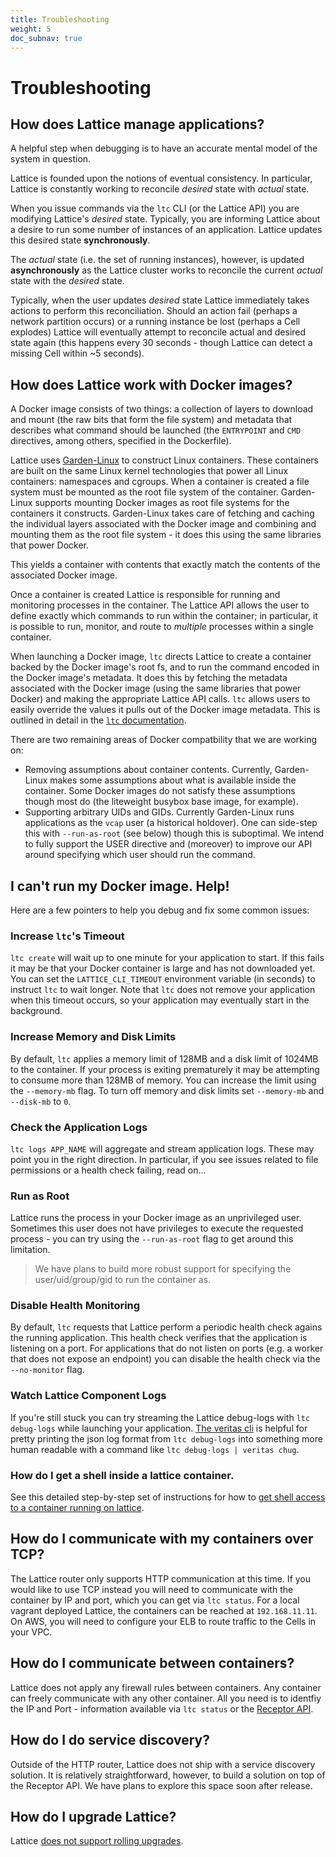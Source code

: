 ```yaml
---
title: Troubleshooting
weight: 5
doc_subnav: true
---
```


# Troubleshooting

## How does Lattice manage applications?

A helpful step when debugging is to have an accurate mental model of the system in question.

Lattice is founded upon the notions of eventual consistency.  In particular, Lattice is constantly working to reconcile *desired* state with *actual* state.

When you issue commands via the `ltc` CLI (or the Lattice API) you are modifying Lattice's *desired* state.  Typically, you are informing Lattice about a desire to run some number of instances of an application.  Lattice updates this desired state **synchronously**.

The *actual* state (i.e. the set of running instances), however, is updated **asynchronously** as the Lattice cluster works to reconcile the current *actual* state with the *desired* state.

Typically, when the user updates *desired* state Lattice immediately takes actions to perform this reconciliation.  Should an action fail (perhaps a network partition occurs) or a running instance be lost (perhaps a Cell explodes) Lattice will eventually attempt to reconcile actual and desired state again (this happens every 30 seconds - though Lattice can detect a missing Cell within ~5 seconds).

## How does Lattice work with Docker images?

A Docker image consists of two things: a collection of layers to download and mount (the raw bits that form the file system) and metadata that describes what command should be launched (the `ENTRYPOINT` and `CMD` directives, among others, specified in the Dockerfile).

Lattice uses [Garden-Linux](https://github.com/cloudfoundry-incubator/garden-Linux) to construct Linux containers.  These containers are built on the same Linux kernel technologies that power all Linux containers: namespaces and cgroups.  When a container is created a file system must be mounted as the root file system of the container.  Garden-Linux supports mounting Docker images as root file systems for the containers it constructs.  Garden-Linux takes care of fetching and caching the individual layers associated with the Docker image and combining and mounting them as the root file system - it does this using the same libraries that power Docker.

This yields a container with contents that exactly match the contents of the associated Docker image.

Once a container is created Lattice is responsible for running and monitoring processes in the container.  The Lattice API allows the user to define exactly which commands to run within the container; in particular, it is possible to run, monitor, and route to *multiple* processes within a single container.

When launching a Docker image, `ltc` directs Lattice to create a container backed by the Docker image's root fs, and to run the command encoded in the Docker image's metadata.  It does this by fetching the metadata associated with the Docker image (using the same libraries that power Docker) and making the appropriate Lattice API calls.  `ltc` allows users to easily override the values it pulls out of the Docker image metadata.  This is outlined in detail in the [`ltc` documentation](/docs/ltc.html#ltc-start).

There are two remaining areas of Docker compatbility that we are working on:

- Removing assumptions about container contents.  Currently, Garden-Linux makes some assumptions about what is available inside the container.  Some Docker images do not satisfy these assumptions though most do (the liteweight busybox base image, for example).
- Supporting arbitrary UIDs and GIDs.  Currently Garden-Linux runs applications as the `vcap` user (a historical holdover).  One can side-step this with `--run-as-root` (see below) though this is suboptimal.  We intend to fully support the USER directive and (moreover) to improve our API around specifying which user should run the command.

## I can't run my Docker image.  Help!

Here are a few pointers to help you debug and fix some common issues:

### Increase `ltc`'s Timeout

`ltc create` will wait up to one minute for your application to start.  If this fails it may be that your Docker container is large and has not downloaded yet.  You can set the `LATTICE_CLI_TIMEOUT` environment variable (in seconds) to instruct `ltc` to wait longer.  Note that `ltc` does not remove your application when this timeout occurs, so your application may eventually start in the background.

### Increase Memory and Disk Limits

By default, `ltc` applies a memory limit of 128MB and a disk limit of 1024MB to the container.  If your process is exiting prematurely it may be attempting to consume more than 128MB of memory.  You can increase the limit using the `--memory-mb` flag.  To turn off memory and disk limits set `--memory-mb` and `--disk-mb` to `0`.

### Check the Application Logs

`ltc logs APP_NAME` will aggregate and stream application logs.  These may point you in the right direction.  In particular, if you see issues related to file permissions or a health check failing, read on...

### Run as Root

Lattice runs the process in your Docker image as an unprivileged user.  Sometimes this user does not have privileges to execute the requested process - you can try using the `--run-as-root` flag to get around this limitation.

> We have plans to build more robust support for specifying the user/uid/group/gid to run the container as.

### Disable Health Monitoring

By default, `ltc` requests that Lattice perform a periodic health check agains the running application.  This health check verifies that the application is listening on a port.  For applications that do not listen on ports (e.g. a worker that does not expose an endpoint) you can disable the health check via the `--no-monitor` flag.

### Watch Lattice Component Logs

If you're still stuck you can try streaming the Lattice debug-logs with `ltc debug-logs` while launching your application. [The veritas cli](https://github.com/pivotal-cf-experimental/veritas) is helpful for pretty printing the json log format from `ltc debug-logs` into something more human readable with a command like `ltc debug-logs | veritas chug`.

### How do I get a shell inside a lattice container.

See this detailed step-by-step set of instructions for how to [get shell access to a container running on lattice](https://docs.google.com/a/pivotal.io/document/d/1WWoQ_d5nR4-P6VfLbAAbzOZIvRj-Xdff2hsjM_ZWRUQ/edit#heading=h.hwnzq0ni9hoj).

## How do I communicate with my containers over TCP?

The Lattice router only supports HTTP communication at this time.  If you would like to use TCP instead you will need to communicate with the container by IP and port, which you can get via `ltc status`.  For a local vagrant deployed Lattice, the containers can be reached at `192.168.11.11`.  On AWS, you will need to configure your ELB to route traffic to the Cells in your VPC.

## How do I communicate between containers?

Lattice does not apply any firewall rules between containers.  Any container can freely communicate with any other container.  All you need is to identfiy the IP and Port - information available via `ltc status` or the [Receptor API](https://github.com/cloudfoundry-incubator/receptor/blob/master/doc/README.md).

## How do I do service discovery?

Outside of the HTTP router, Lattice does not ship with a service discovery solution.  It is relatively straightforward, however, to build a solution on top of the Receptor API.  We have plans to explore this space soon after release.

## How do I upgrade Lattice?

Lattice [does not support rolling upgrades](/docs/#is-lattice-ready-for-production).
